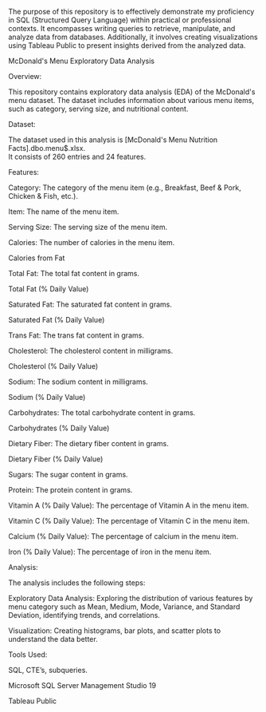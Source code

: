 The purpose of this repository is to effectively demonstrate my proficiency in SQL (Structured Query Language) within practical or professional contexts. It encompasses writing queries to retrieve, manipulate, and analyze data from databases. Additionally, it involves creating visualizations using Tableau Public to present insights derived from the analyzed data.

McDonald's Menu Exploratory Data Analysis

Overview:

This repository contains exploratory data analysis (EDA) of the McDonald's menu dataset. The dataset includes information about various menu items, such as category, serving size, and nutritional content.

Dataset:

The dataset used in this analysis is [McDonald's Menu Nutrition Facts].dbo.menu$.xlsx.     
It consists of 260 entries and 24 features.

Features:

Category: The category of the menu item (e.g., Breakfast, Beef & Pork, Chicken & Fish, etc.).

Item: The name of the menu item.

Serving Size: The serving size of the menu item.

Calories: The number of calories in the menu item.

Calories from Fat

Total Fat: The total fat content in grams.

Total Fat (% Daily Value)

Saturated Fat: The saturated fat content in grams.

Saturated Fat (% Daily Value)

Trans Fat: The trans fat content in grams.

Cholesterol: The cholesterol content in milligrams.

Cholesterol (% Daily Value)

Sodium: The sodium content in milligrams.

Sodium (% Daily Value)

Carbohydrates: The total carbohydrate content in grams.

Carbohydrates (% Daily Value)

Dietary Fiber: The dietary fiber content in grams.

Dietary Fiber (% Daily Value)

Sugars: The sugar content in grams.

Protein: The protein content in grams.

Vitamin A (% Daily Value): The percentage of Vitamin A in the menu item.

Vitamin C (% Daily Value): The percentage of Vitamin C in the menu item.

Calcium (% Daily Value): The percentage of calcium in the menu item.

Iron (% Daily Value): The percentage of iron in the menu item.


Analysis:

The analysis includes the following steps:

Exploratory Data Analysis: Exploring the distribution of various features by menu category such as Mean, Medium, Mode, Variance, and Standard Deviation, identifying trends, and correlations.

Visualization: Creating histograms, bar plots, and scatter plots to understand the data better.

Tools Used:

SQL, CTE’s, subqueries.

Microsoft SQL Server Management Studio 19

Tableau Public
